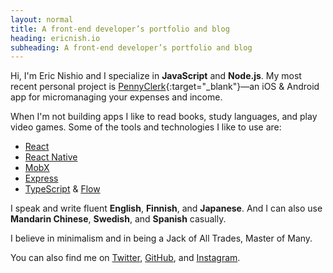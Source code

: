 ```yaml
---
layout: normal
title: A front-end developer’s portfolio and blog
heading: ericnish.io
subheading: A front-end developer’s portfolio and blog
---
```


Hi, I'm Eric Nishio and I specialize in **JavaScript** and **Node.js**. My most recent
personal project is [PennyClerk](https://pennyclerk.com){:target="_blank"}—an iOS & Android app for
micromanaging your expenses and income.

When I'm not building apps I like to read books, study languages, and play video games.
Some of the tools and technologies I like to use are:

- <a href="https://facebook.github.io/react/" target="_blank">React</a>
- <a href="https://facebook.github.io/react-native/" target="_blank">React Native</a>
- <a href="https://mobx.js.org" target="_blank">MobX</a>
- <a href="https://expressjs.com" target="_blank">Express</a>
- <a href="https://www.typescriptlang.org" target="_blank">TypeScript</a> & <a href="https://flow.org" target="_blank">Flow</a>

I speak and write fluent **English**, **Finnish**, and **Japanese**. And I can also
use **Mandarin Chinese**, **Swedish**, and **Spanish** casually.

I believe in minimalism and in being a Jack of All Trades, Master of Many.

You can also find me on <a href="http://twitter.com/ericnishio" target="_blank">Twitter</a>,
<a href="https://github.com/ericnishio" target="_blank">GitHub</a>, and
<a href="https://www.instagram.com/ericnishio/" target="_blank">Instagram</a>.
